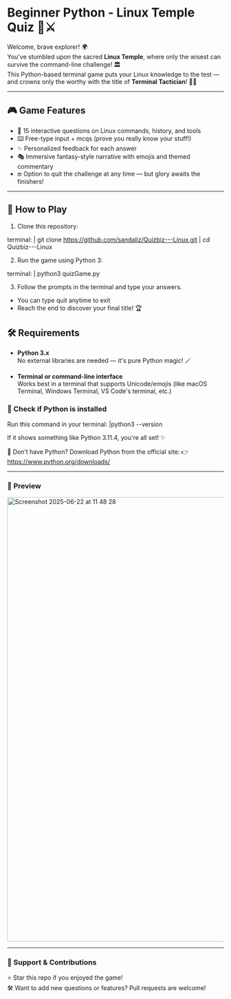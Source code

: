 # Beginner Python - Linux Temple Quiz 🧠⚔️

Welcome, brave explorer! 🌍  
You've stumbled upon the sacred **Linux Temple**, where only the wisest can survive the command-line challenge! 🏛️  
This Python-based terminal game puts your Linux knowledge to the test — and crowns only the worthy with the title of **Terminal Tactician**! 🧙‍♀️

---

## 🎮 Game Features

- 🧩 15 interactive questions on Linux commands, history, and tools
- ⌨️ Free-type input + mcqs (prove you really know your stuff!)
- ✨ Personalized feedback for each answer
- 🎭 Immersive fantasy-style narrative with emojis and themed commentary
- 🔚 Option to quit the challenge at any time — but glory awaits the finishers!

---

## 🚀 How to Play

1. Clone this repository:

terminal:
  | git clone https://github.com/sandaliz/Quizbiz---Linux.git
  | cd Quizbiz---Linux
  
2. Run the game using Python 3:

terminal:
  | python3 quizGame.py

3. Follow the prompts in the terminal and type your answers.
  * You can type quit anytime to exit
  * Reach the end to discover your final title! 🏆

## 🛠️ Requirements

- **Python 3.x**  
  No external libraries are needed — it's pure Python magic! 🪄

- **Terminal or command-line interface**  
  Works best in a terminal that supports Unicode/emojis (like macOS Terminal, Windows Terminal, VS Code's terminal, etc.)

### 🧪 Check if Python is installed

Run this command in your terminal:
  |python3 --version

If it shows something like Python 3.11.4, you're all set! ✨

🐍 Don’t have Python?
Download Python from the official site:
👉 https://www.python.org/downloads/

---

### 📸 Preview
<img width="1033" alt="Screenshot 2025-06-22 at 11 48 28" src="https://github.com/user-attachments/assets/82c8665e-2048-40c3-8105-01e23e67b85c" />

---

### 🌟 Support & Contributions
⭐ Star this repo if you enjoyed the game!  
🛠️ Want to add new questions or features? Pull requests are welcome!



